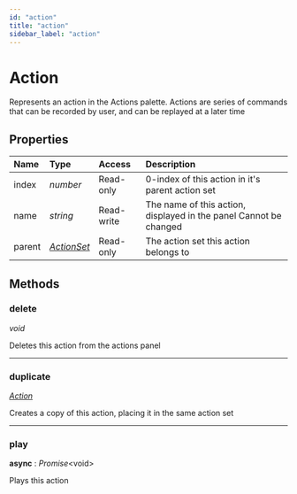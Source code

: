 ```yaml
---
id: "action"
title: "action"
sidebar_label: "action"
---
```


# Action

Represents an action in the Actions palette.
Actions are series of commands that can be recorded by user, and can be replayed at a later time

## Properties

| Name | Type | Access | Description |
| :------ | :------ | :------ | :------ |
| index | *number* | Read-only | 0-index of this action in it&#x27;s parent action set |
| name | *string* | Read-write | The name of this action, displayed in the panel Cannot be changed |
| parent | [*ActionSet*](/ps_reference/classes/ActionSet/) | Read-only | The action set this action belongs to |

## Methods

### delete

*void*

Deletes this action from the actions panel

___

### duplicate

[*Action*](/ps_reference/classes/Action/)

Creates a copy of this action, placing it in the same action set

___

### play

**async** : *Promise*<void\>

Plays this action
